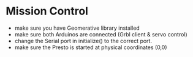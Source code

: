 # Mission Control

- make sure you have Geomerative library installed
- make sure both Arduinos are connected (Grbl client & servo control)
- change the Serial port in initialize() to the correct port.
- make sure the Presto is started at physical coordinates (0,0)